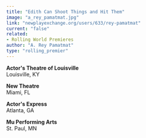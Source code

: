 ```yaml
---
title: "Edith Can Shoot Things and Hit Them"
image: "a_rey_pamatmat.jpg"
link: "newplayexchange.org/users/633/rey-pamatmat"
current: "false"
related:
- Rolling World Premieres
author: "A. Rey Pamatmat"
type: "rolling_premier"
---
```


**Actor&#039;s Theatre of Louisville**\
Louisville, KY

**New Theatre**\
Miami, FL

**Actor&#039;s Express**\
Atlanta, GA

**Mu Performing Arts**\
St. Paul, MN
